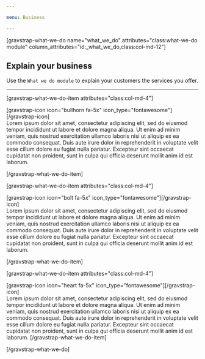 ```yaml
---

menu: Business

---
```



[gravstrap-what-we-do name="what_we_do" attributes="class:what-we-do module" column_attributes="id:_what_we_do,class:col-md-12"]

## Explain your business
Use the `What we do module` to explain your customers the services you offer.
___

[gravstrap-what-we-do-item attributes="class:col-md-4"]

<div class="item-icon">
[gravstrap-icon icon="bullhorn fa-5x" icon_type="fontawesome"][/gravstrap-icon]
</div>
Lorem ipsum dolor sit amet, consectetur adipiscing elit, sed do eiusmod tempor incididunt ut labore et dolore magna aliqua. Ut enim ad minim veniam, quis nostrud exercitation ullamco laboris nisi ut aliquip ex ea commodo consequat. Duis aute irure dolor in reprehenderit in voluptate velit esse cillum dolore eu fugiat nulla pariatur. Excepteur sint occaecat cupidatat non proident, sunt in culpa qui officia deserunt mollit anim id est laborum.

[/gravstrap-what-we-do-item]

[gravstrap-what-we-do-item attributes="class:col-md-4"]
<div class="item-icon">
[gravstrap-icon icon="bolt fa-5x" icon_type="fontawesome"][/gravstrap-icon]
</div>
Lorem ipsum dolor sit amet, consectetur adipiscing elit, sed do eiusmod tempor incididunt ut labore et dolore magna aliqua. Ut enim ad minim veniam, quis nostrud exercitation ullamco laboris nisi ut aliquip ex ea commodo consequat. Duis aute irure dolor in reprehenderit in voluptate velit esse cillum dolore eu fugiat nulla pariatur. Excepteur sint occaecat cupidatat non proident, sunt in culpa qui officia deserunt mollit anim id est laborum.

[/gravstrap-what-we-do-item]

[gravstrap-what-we-do-item attributes="class:col-md-4"]

<div class="item-icon">
[gravstrap-icon icon="heart fa-5x" icon_type="fontawesome"][/gravstrap-icon]
</div>
Lorem ipsum dolor sit amet, consectetur adipiscing elit, sed do eiusmod tempor incididunt ut labore et dolore magna aliqua. Ut enim ad minim veniam, quis nostrud exercitation ullamco laboris nisi ut aliquip ex ea commodo consequat. Duis aute irure dolor in reprehenderit in voluptate velit esse cillum dolore eu fugiat nulla pariatur. Excepteur sint occaecat cupidatat non proident, sunt in culpa qui officia deserunt mollit anim id est laborum.
[/gravstrap-what-we-do-item]

[/gravstrap-what-we-do]